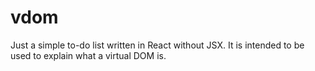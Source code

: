 # vdom

Just a simple to-do list written in React without JSX. It is intended to be used to explain what a virtual DOM is.
